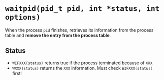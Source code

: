 # `waitpid(pid_t pid, int *status, int options)`

When the process `pid` finishes, retrieves its information from the process
table and **remove the entry from the process table**.

## Status

- `WIFXXX(status)` returns true if the process terminated because of `XXX`
- `WXXX(status)` returns the `XXX` information. Must check `WIFXXX(status)`
  first!
